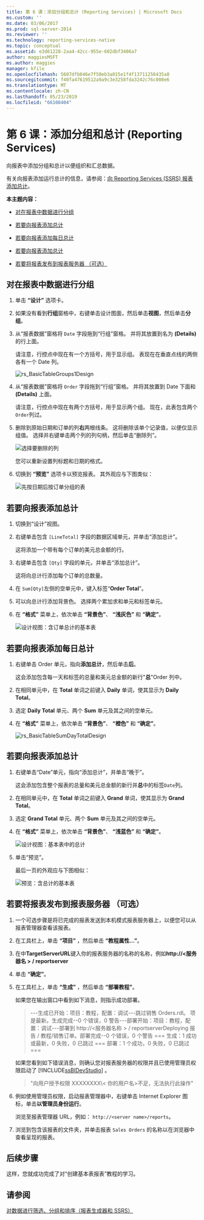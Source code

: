 ```yaml
---
title: 第 6 课：添加分组和总计 (Reporting Services) | Microsoft Docs
ms.custom: ''
ms.date: 03/06/2017
ms.prod: sql-server-2014
ms.reviewer: ''
ms.technology: reporting-services-native
ms.topic: conceptual
ms.assetid: e3d61228-2aa4-42cc-955e-602dbf3406a7
author: maggiesMSFT
ms.author: maggies
manager: kfile
ms.openlocfilehash: 5607dfb046e7f50eb3a015e1f4f13711256435a8
ms.sourcegitcommit: f40fa47619512a9a9c3e3258fda3242c76c008e6
ms.translationtype: MT
ms.contentlocale: zh-CN
ms.lasthandoff: 05/23/2019
ms.locfileid: "66108404"
---
```

# <a name="lesson-6-adding-grouping-and-totals-reporting-services"></a>第 6 课：添加分组和总计 (Reporting Services)
  向报表中添加分组和总计以便组织和汇总数据。  
  
 有关向报表添加运行总计的信息，请参阅：[向 Reporting Services (SSRS) 报表添加总计](https://www.tutorialgateway.org/add-total-and-subtotal-to-ssrs-report/)。  
  
 **本主题内容：**  
  
-   [对在报表中数据进行分组](#bkmk_groupdata)  
  
-   [若要向报表添加总计](#bkmk_addtotals)  
  
-   [若要向报表添加每日总计](#bkmk_adddailytotal)  
  
-   [若要向报表添加总计](#bkmk_addgrandtotal)  
  
-   [若要将报表发布到报表服务器 （可选）](#bkmk_publishreport)  
  
##  <a name="bkmk_groupdata"></a> 对在报表中数据进行分组  
  
1.  单击 **“设计”** 选项卡。  
  
2.  如果没有看到**行组**窗格中，右键单击设计图面，然后单击**视图**，然后单击**分组**。  
  
3.  从“报表数据”窗格将 `Date` 字段拖到“行组”窗格。 并将其放置到名为 **(Details)** 的行上面。  
  
     请注意，行控点中现在有一个方括号，用于显示组。 表现在在垂直点线的两侧各有一个 Date 列。  
  
     ![](../../2014/tutorials/media/rs-basictablegroups1design.gif "rs_BasicTableGroups1Design")  
  
4.  从“报表数据”窗格将 `Order` 字段拖到“行组”窗格。 并将其放置到 Date 下面和 **(Details)** 上面。  
  
     请注意，行控点中现在有两个方括号，用于显示两个组。 现在，此表包含两个`Order`列过。  
  
5.  删除到原始日期和订单的列**右**两根线条。 这将删除该单个记录值，以便仅显示组值。 选择并右键单击两个列的列句柄，然后单击“删除列”。  
  
     ![选择要删除的列](../../2014/tutorials/media/rs-basictablegroupsdeletecols.gif "选择要删除的列")  
  
     您可以重新设置列标题和日期的格式。  
  
6.  切换到 **“预览”** 选项卡以预览报表。 其外观应与下图类似：  
  
     ![先按日期后按订单分组的表](../../2014/tutorials/media/rs-basictablegroupspreview.gif "Table grouped by date and then order")  
  
##  <a name="bkmk_addtotals"></a> 若要向报表添加总计  
  
1.  切换到“设计”视图。  
  
2.  右键单击包含 `[LineTotal]` 字段的数据区域单元，并单击“添加总计”。  
  
     这将添加一个带有每个订单的美元总金额的行。  
  
3.  右键单击包含 `[Qty]` 字段的单元，并单击“添加总计”。  
  
     这将向总计行添加每个订单的总数量。  
  
4.  在 `Sum[Qty]`左侧的空单元中，键入标签“**Order Total**”。  
  
5.  可以向总计行添加背景色。 选择两个累加求和单元和标签单元。  
  
6.  在 **“格式”** 菜单上，依次单击 **“背景色”**、 **“浅灰色”** 和 **“确定”**。  
  
     ![设计视图：含订单总计的基本表](../../2014/tutorials/media/rs-basictablesumlinetotaldesign.gif "设计视图：含订单总计的基本表")  
  
##  <a name="bkmk_adddailytotal"></a> 若要向报表添加每日总计  
  
1.  右键单击 Order 单元，指向**添加总计**，然后单击**后**。  
  
     这会添加包含每一天和标签的总量和美元总金额的新行"**总**"Order 列中。  
  
2.  在相同单元中，在 **Total** 单词之前键入 **Daily** 单词，使其显示为 **Daily Total**。  
  
3.  选定 **Daily Total** 单元、两个 **Sum** 单元及其之间的空单元。  
  
4.  在 **“格式”** 菜单上，依次单击 **“背景色”**、 **“橙色”** 和 **“确定”**。  
  
     ![](../../2014/tutorials/media/rs-basictablesumdaytotaldesign.gif "rs_BasicTableSumDayTotalDesign")  
  
##  <a name="bkmk_addgrandtotal"></a> 若要向报表添加总计  
  
1.  右键单击“Date”单元，指向“添加总计”，并单击“晚于”。  
  
     这会添加包含整个报表的总量和美元总金额的新行并**总**中的标签`Date`列。  
  
2.  在相同单元中，在 **Total** 单词之前键入 **Grand** 单词，使其显示为 **Grand Total**。  
  
3.  选定 **Grand Total** 单元、两个 **Sum** 单元及其之间的空单元。  
  
4.  在 **“格式”** 菜单上，依次单击 **“背景色”**、 **“浅蓝色”** 和 **“确定”**。  
  
     ![设计视图：基本表中的总计](../../2014/tutorials/media/rs-basictablesumgrandtotaldesign.gif "设计视图：基本表中的总计")  
  
5.  单击“预览”。  
  
     最后一页的外观应与下图相似：  
  
     ![预览：含总计的基本表](../../2014/tutorials/media/rs-basictablesumgrandtotalpreview.gif "预览：含总计的基本表")  
  
##  <a name="bkmk_publishreport"></a> 若要将报表发布到报表服务器 （可选）  
  
1.  一个可选步骤是将已完成的报表发送到本机模式报表服务器上，以便您可以从报表管理器查看该报表。  
  
2.  在工具栏上，单击 **“项目”** ，然后单击 **“教程属性...”**。  
  
3.  在中**TargetServerURL**键入你的报表服务器的名称的名称，例如**http://\<服务器名 > / reportserver**  
  
4.  单击 **“确定”**。  
  
5.  在工具栏上，单击 **“生成”** ，然后单击 **“部署教程”**。  
  
     如果您在输出窗口中看到如下消息，则指示成功部署。  
  
    > ---生成已开始：项目：教程，配置：调试---跳过销售 Orders.rdl。 项是最新。生成完成--0 个错误，0 警告---部署开始：项目：教程，配置：调试---部署到 http://\<服务器名称 > / reportserverDeploying 报告 / 教程/销售订单。部署完成--0 个错误，0 个警告 === 生成：1 成功或最新，0 失败，0 已跳过 === 部署：1 个成功，0 失败，0 已跳过 ===  
  
     如果您看到如下错误消息，则确认您对报表服务器的权限并且已使用管理员权限启动了 [!INCLUDE[ssBIDevStudio](../includes/ssbidevstudio-md.md)] 。  
  
    > "向用户授予权限 XXXXXXXX\\< 你的用户名\>不足，无法执行此操作"  
  
6.  例如使用管理员权限，启动报表管理器中，右键单击 Internet Explorer 图标，单击**以管理员身份运行**。  
  
     浏览至报表管理器 URL，例如： `http://<server name>/reports`。  
  
7.  浏览到包含该报表的文件夹，并单击报表 `Sales Orders` 的名称以在浏览器中查看呈现的报表。  
  
## <a name="next-steps"></a>后续步骤  
 这样，您就成功完成了对“创建基本表报表”教程的学习。  
  
## <a name="see-also"></a>请参阅  
 [对数据进行筛选、分组和排序（报表生成器和 SSRS）](report-design/filter-group-and-sort-data-report-builder-and-ssrs.md)  
  
  

